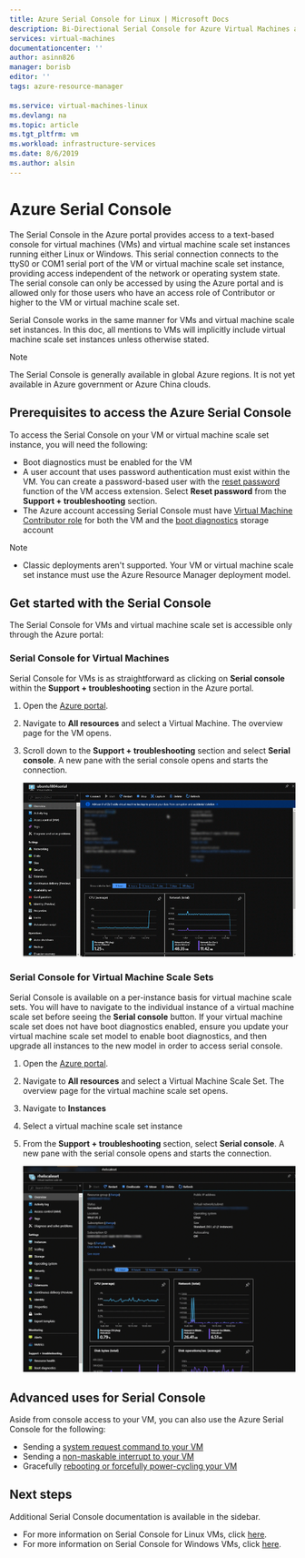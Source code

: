 ```yaml
---
title: Azure Serial Console for Linux | Microsoft Docs
description: Bi-Directional Serial Console for Azure Virtual Machines and Virtual Machine Scale Sets.
services: virtual-machines
documentationcenter: ''
author: asinn826
manager: borisb
editor: ''
tags: azure-resource-manager

ms.service: virtual-machines-linux
ms.devlang: na
ms.topic: article
ms.tgt_pltfrm: vm
ms.workload: infrastructure-services
ms.date: 8/6/2019
ms.author: alsin
---
```


# Azure Serial Console

The Serial Console in the Azure portal provides access to a text-based console for virtual machines (VMs) and virtual machine scale set instances running either Linux or Windows. This serial connection connects to the ttyS0 or COM1 serial port of the VM or virtual machine scale set instance, providing access independent of the network or operating system state. The serial console can only be accessed by using the Azure portal and is allowed only for those users who have an access role of Contributor or higher to the VM or virtual machine scale set.

Serial Console works in the same manner for VMs and virtual machine scale set instances. In this doc, all mentions to VMs will implicitly include virtual machine scale set instances unless otherwise stated.

> [!NOTE]
> The Serial Console is generally available in global Azure regions. It is not yet available in Azure government or Azure China clouds.

## Prerequisites to access the Azure Serial Console
To access the Serial Console on your VM or virtual machine scale set instance, you will need the following:

- Boot diagnostics must be enabled for the VM
- A user account that uses password authentication must exist within the VM. You can create a password-based user with the [reset password](https://docs.microsoft.com/azure/virtual-machines/extensions/vmaccess#reset-password) function of the VM access extension. Select **Reset password** from the **Support + troubleshooting** section.
- The Azure account accessing Serial Console must have [Virtual Machine Contributor role](../../role-based-access-control/built-in-roles.md#virtual-machine-contributor) for both the VM and the [boot diagnostics](boot-diagnostics.md) storage account

> [!NOTE]
> - Classic deployments aren't supported. Your VM or virtual machine scale set instance must use the Azure Resource Manager deployment model.

## Get started with the Serial Console
The Serial Console for VMs and virtual machine scale set is accessible only through the Azure portal:

### Serial Console for Virtual Machines
Serial Console for VMs is as straightforward as clicking on **Serial console** within the **Support + troubleshooting** section in the Azure portal.
  1. Open the [Azure portal](https://portal.azure.com).

  1. Navigate to **All resources** and select a Virtual Machine. The overview page for the VM opens.

  1. Scroll down to the **Support + troubleshooting** section and select **Serial console**. A new pane with the serial console opens and starts the connection.

     ![Linux Serial Console window](./media/virtual-machines-serial-console/virtual-machine-linux-serial-console-connect.gif)

### Serial Console for Virtual Machine Scale Sets
Serial Console is available on a per-instance basis for virtual machine scale sets. You will have to navigate to the individual instance of a virtual machine scale set before seeing the **Serial console** button. If your virtual machine scale set does not have boot diagnostics enabled, ensure you update your virtual machine scale set model to enable boot diagnostics, and then upgrade all instances to the new model in order to access serial console.
  1. Open the [Azure portal](https://portal.azure.com).

  1. Navigate to **All resources** and select a Virtual Machine Scale Set. The overview page for the virtual machine scale set opens.

  1. Navigate to **Instances**

  1. Select a virtual machine scale set instance

  1. From the **Support + troubleshooting** section, select **Serial console**. A new pane with the serial console opens and starts the connection.

     ![Linux virtual machine scale set Serial Console](./media/virtual-machines-serial-console/vmss-start-console.gif)

## Advanced uses for Serial Console
Aside from console access to your VM, you can also use the Azure Serial Console for the following:
* Sending a [system request command to your VM](./serial-console-nmi-sysrq.md)
* Sending a [non-maskable interrupt to your VM](./serial-console-nmi-sysrq.md)
* Gracefully [rebooting or forcefully power-cycling your VM](./serial-console-power-options.md)


## Next steps
Additional Serial Console documentation is available in the sidebar.
- For more information on Serial Console for Linux VMs, click [here](./serial-console-linux.md).
- For more information on Serial Console for Windows VMs, click [here](./serial-console-windows.md).
